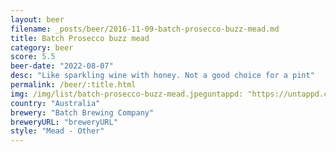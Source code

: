 ```yaml
---
layout: beer
filename: _posts/beer/2016-11-09-batch-prosecco-buzz-mead.md
title: Batch Prosecco buzz mead
category: beer
score: 5.5
beer-date: "2022-08-07"
desc: "Like sparkling wine with honey. Not a good choice for a pint"
permalink: /beer/:title.html
img: /img/list/batch-prosecco-buzz-mead.jpeguntappd: "https://untappd.com/b/batch-brewing-company-prosecco-buzz/4740523"
country: "Australia"
brewery: "Batch Brewing Company"
breweryURL: "breweryURL"
style: "Mead - Other"
---
```

